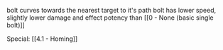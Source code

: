 bolt curves towards the nearest target to it's path
bolt has lower speed, slightly lower damage and effect potency than [[0 - None (basic single bolt)]]

Special: [[4.1 - Homing]]